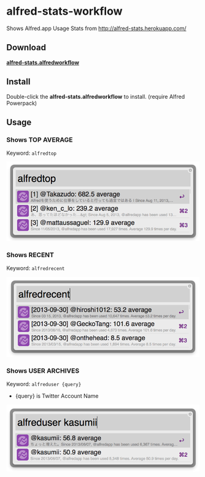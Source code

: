alfred-stats-workflow
=====================

Shows Alfred.app Usage Stats from http://alfred-stats.herokuapp.com/

Download
------
**[alfred-stats.alfredworkflow](https://github.com/kasumii/alfred-stats-workflow/raw/master/alfred-stats.alfredworkflow)**

Install
------
Double-click the **alfred-stats.alfredworkflow** to install. (require Alfred Powerpack)



Usage
------
### Shows TOP AVERAGE
Keyword: `alfredtop`

![image1](https://github.com/kasumii/alfred-stats-workflow/raw/master/screenshots/alfredtop.png)

### Shows RECENT
Keyword: `alfredrecent`

![image2](https://github.com/kasumii/alfred-stats-workflow/raw/master/screenshots/alfredrecent.png)

### Shows USER ARCHIVES
Keyword: `alfreduser {query}`
- {query} is Twitter Account Name

![image2](https://github.com/kasumii/alfred-stats-workflow/raw/master/screenshots/alfreduser.png)
